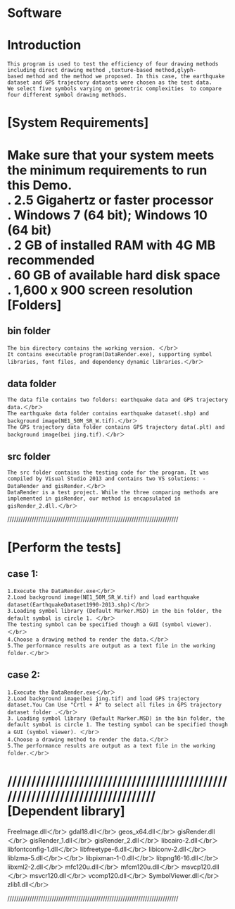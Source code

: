 # Software
Introduction
===
	This program is used to test the efficiency of four drawing methods including direct drawing method ,texture-based method,glyph-  
	based method and the method we proposed. In this case, the earthquake dataset and GPS trajectory datasets were chosen as the test data.  
	We select five symbols varying on geometric complexities  to compare four different symbol drawing methods.  

[System Requirements]
===  
Make sure that your system meets the minimum requirements to run this Demo.  
.	2.5 Gigahertz or faster processor   
.	Windows 7 (64 bit);  Windows 10 (64 bit)    
.	2 GB of installed RAM with 4G MB recommended    
.	60 GB of available hard disk space    
.	1,600 x 900 screen resolution  
[Folders]
===
bin folder
---
	The bin directory contains the working version. ＜/br＞
	It contains executable program(DataRender.exe), supporting symbol libraries, font files, and dependency dynamic libraries.＜/br＞
	
data folder
---
	The data file contains two folders: earthquake data and GPS trajectory data.＜/br＞
	The earthquake data folder contains earthquake dataset(.shp) and background image(NE1_50M_SR_W.tif).＜/br＞
	The GPS trajectory data folder contains GPS trajectory data(.plt) and background image(bei jing.tif).＜/br＞

src folder
---
	The src folder contains the testing code for the program. It was compiled by Visual Studio 2013 and contains two VS solutions: -DataRender and gisRender.＜/br＞
	DataRender is a test project. While the three comparing methods are implemented in gisRender, our method is encapsulated in gisRender_2.dll.＜/br＞
	
/////////////////////////////////////////////////////////////////////////////

[Perform the tests]
===
case 1:
---
	1.Execute the DataRender.exe＜/br＞
	2.Load background image(NE1_50M_SR_W.tif) and load earthquake dataset(EarthquakeDataset1990-2013.shp)＜/br＞
	3.Loading symbol library (Default Marker.MSD) in the bin folder, the default symbol is circle 1. ＜/br＞
	The testing symbol can be specified though a GUI (symbol viewer). ＜/br＞
	4.Choose a drawing method to render the data.＜/br＞
	5.The performance results are output as a text file in the working folder.＜/br＞

case 2:
---
	1.Execute the DataRender.exe＜/br＞
	2.Load background image(bei jing.tif) and load GPS trajectory dataset.You Can Use "Crtl + A" to select all files in GPS trajectory dataset folder .＜/br＞
	3. Loading symbol library (Default Marker.MSD) in the bin folder, the default symbol is circle 1. The testing symbol can be specified though a GUI (symbol viewer). ＜/br＞
	4.Choose a drawing method to render the data.＜/br＞
	5.The performance results are output as a text file in the working folder.＜/br＞
	
/////////////////////////////////////////////////////////////////////////////
[Dependent library]
===
FreeImage.dll＜/br＞
gdal18.dll＜/br＞
geos_x64.dll＜/br＞
gisRender.dll＜/br＞
gisRender_1.dll＜/br＞
gisRender_2.dll＜/br＞
libcairo-2.dll＜/br＞
libfontconfig-1.dll＜/br＞
libfreetype-6.dll＜/br＞
libiconv-2.dll＜/br＞
liblzma-5.dll＜/br＞＜/br＞
libpixman-1-0.dll＜/br＞
libpng16-16.dll＜/br＞
libxml2-2.dll＜/br＞
mfc120u.dll＜/br＞
mfcm120u.dll＜/br＞
msvcp120.dll＜/br＞
msvcr120.dll＜/br＞
vcomp120.dll＜/br＞
SymbolViewer.dll＜/br＞
zlib1.dll＜/br＞

/////////////////////////////////////////////////////////////////////////////
  
